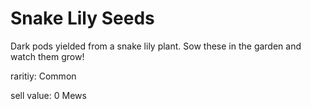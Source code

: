 # Snake Lily Seeds

Dark pods yielded from a snake lily plant. Sow these in the garden and watch them grow!

raritiy: Common

sell value: 0 Mews
